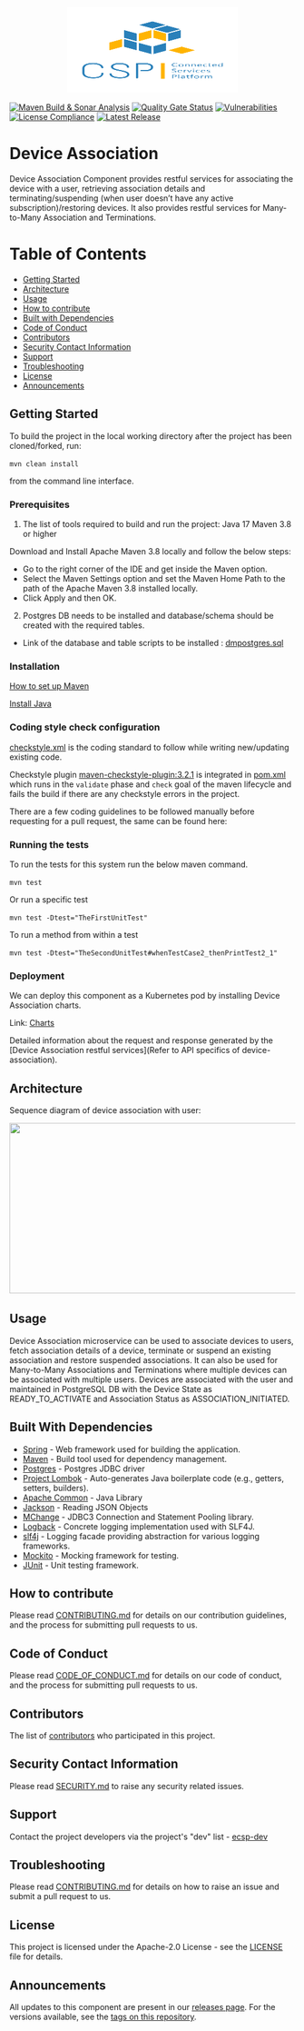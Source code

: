<div align="center">
  <img src="./images/logo.png" width="300" height="150"/>
</div>

[![Maven Build & Sonar Analysis](https://github.com/eclipse-ecsp/device-association/actions/workflows/maven-build.yml/badge.svg)](https://github.com/eclipse-ecsp/device-association/actions/workflows/maven-build.yml)
[![Quality Gate Status](https://sonarcloud.io/api/project_badges/measure?project=eclipse-ecsp_device-association&metric=alert_status)](https://sonarcloud.io/summary/new_code?id=eclipse-ecsp_device-association)
[![Vulnerabilities](https://sonarcloud.io/api/project_badges/measure?project=eclipse-ecsp_device-association&metric=vulnerabilities)](https://sonarcloud.io/summary/new_code?id=eclipse-ecsp_device-association)
[![License Compliance](https://github.com/eclipse-ecsp/device-association/actions/workflows/licence-compliance.yaml/badge.svg)](https://github.com/eclipse-ecsp/device-association/actions/workflows/licence-compliance.yaml)
[![Latest Release](https://img.shields.io/github/v/release/eclipse-ecsp/device-association?sort=semver)](https://github.com/eclipse-ecsp/device-association/releases)

# Device Association
Device Association Component provides restful services for associating the device with a user, retrieving association details and terminating/suspending (when user doesn’t have any active subscription)/restoring devices. It also provides restful services for Many-to-Many Association and Terminations.

# Table of Contents
* [Getting Started](#getting-started)
* [Architecture](#architecture)
* [Usage](#usage)
* [How to contribute](#how-to-contribute)
* [Built with Dependencies](#built-with-dependencies)
* [Code of Conduct](#code-of-conduct)
* [Contributors](#contributors)
* [Security Contact Information](#security-contact-information)
* [Support](#support)
* [Troubleshooting](#troubleshooting)
* [License](#license)
* [Announcements](#announcements)


## Getting Started

To build the project in the local working directory after the project has been cloned/forked, run:

```mvn clean install```

from the command line interface.

### Prerequisites

1. The list of tools required to build and run the project:
   Java 17
   Maven 3.8 or higher

Download and Install Apache Maven 3.8 locally and follow the below steps:
* Go to the right corner of the IDE and get inside the Maven option.
* Select the Maven Settings option and set the Maven Home Path to the path of the Apache Maven 3.8 installed locally.
* Click Apply and then OK.

2. Postgres DB needs to be installed and database/schema should be created with the required tables.

* Link of the database and table scripts to be installed :
  [dmpostgres.sql](../../../ecsp-helm-charts/blob/main/postgresql/db-scripts/dmpostgres.sql)

### Installation

[How to set up Maven](https://maven.apache.org/install.html)

[Install Java](https://www.azul.com/downloads/?version=java-17-lts&package=jdk#zulu)


### Coding style check configuration

[checkstyle.xml](./association-api/checkstyle.xml) is the coding standard to follow while writing new/updating existing code.

Checkstyle plugin [maven-checkstyle-plugin:3.2.1](https://maven.apache.org/plugins/maven-checkstyle-plugin/) is integrated in [pom.xml](./pom.xml) which runs in the `validate` phase and `check` goal of the maven lifecycle and fails the build if there are any checkstyle errors in the project.

There are a few coding guidelines to be followed manually before requesting for a pull request, the same can be found here:

### Running the tests

To run the tests for this system run the below maven command.

```mvn test```

Or run a specific test

```mvn test -Dtest="TheFirstUnitTest"```

To run a method from within a test

```mvn test -Dtest="TheSecondUnitTest#whenTestCase2_thenPrintTest2_1"```

### Deployment

We can deploy this component as a Kubernetes pod by installing Device Association charts.

Link:
[Charts](../../../ecsp-helm-charts/tree/main/association)

Detailed information about the request and response generated by the [Device Association restful services](Refer to API specifics of device-association).

## Architecture

Sequence diagram of device association with user:

[<img src="./images/associationSequenceDiagram.png" width="800" height="300"/>](associationSequenceDiagram.png)

## Usage

Device Association microservice can be used to associate devices to users, fetch association details of a device, terminate or suspend an existing association and restore suspended associations. It can also be used for Many-to-Many Associations and Terminations where multiple devices can be associated with multiple users.
Devices are associated with the user and maintained in PostgreSQL DB with the Device State as READY_TO_ACTIVATE and Association Status as ASSOCIATION_INITIATED.

## Built With Dependencies

* [Spring](https://spring.io/projects/spring-framework) - Web framework used for building the application.
* [Maven](https://maven.apache.org/) - Build tool used for dependency management.
* [Postgres](https://jdbc.postgresql.org/) - Postgres JDBC driver
* [Project Lombok](https://projectlombok.org/) - Auto-generates Java boilerplate code (e.g., getters, setters, builders).
* [Apache Common](https://commons.apache.org/proper/commons-lang/) - Java Library
* [Jackson](https://github.com/FasterXML) - Reading JSON Objects
* [MChange](https://www.mchange.com/projects/c3p0/) - JDBC3 Connection and Statement Pooling library.
* [Logback](https://logback.qos.ch/) - Concrete logging implementation used with SLF4J.
* [slf4j](https://www.slf4j.org/) - Logging facade providing abstraction for various logging frameworks.
* [Mockito](https://site.mockito.org/) - Mocking framework for testing.
* [JUnit](https://junit.org/) - Unit testing framework.

## How to contribute

Please read [CONTRIBUTING.md](./CONTRIBUTING.md) for details on our contribution guidelines, and the process for submitting pull requests to us.

## Code of Conduct

Please read [CODE_OF_CONDUCT.md](./CODE_OF_CONDUCT.md) for details on our code of conduct, and the process for submitting pull requests to us.


## Contributors

The list of [contributors](../../graphs/contributors) who participated in this project.

## Security Contact Information

Please read [SECURITY.md](./SECURITY.md) to raise any security related issues.

## Support

Contact the project developers via the project's "dev" list - [ecsp-dev](https://accounts.eclipse.org/mailing-list/)

## Troubleshooting

Please read [CONTRIBUTING.md](./CONTRIBUTING.md) for details on how to raise an issue and submit a pull request to us.

## License

This project is licensed under the Apache-2.0 License - see the [LICENSE](./LICENSE) file for details.

## Announcements

All updates to this component are present in our [releases page](../../releases).
For the versions available, see the [tags on this repository](../../tags).
